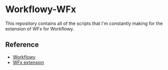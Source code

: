 # Workflowy-WFx

This repository contains all of the scripts that I'm constantly making for the extension of WFx for Workflowy. 

## Reference
- [Workflowy](www.workflowy.com)
- [WFx extension](https://blog.workflowy.com/wfx/)
